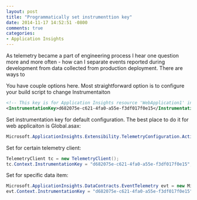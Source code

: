 ```yaml
---
layout: post
title: "Programmatically set instrumenttion key"
date: 2014-11-17 14:52:51 -0800
comments: true
categories: 
- Application Insights
---
```

As telemetry became a part of engineering process I hear one question more and more often - how can I separate events reported during development from data collected from production deployment. There are ways to 

You have couple options here. Most straightforward option is to configure your build script to change Instrumentaiton 

``` xml
<!-- This key is for Application Insights resource 'WebApplication1' in resource group 'Default-ApplicationInsights-CentralUS' -->
<InstrumentationKey>d682075e-c621-4fa0-a55e-f3df017f0e15</InstrumentationKey>
```

Set instrumentation key for default configuration. The best place to do it for web applicaiton is Global.asax:
``` csharp
Microsoft.ApplicationInsights.Extensibility.TelemetryConfiguration.Active.InstrumentationKey = "d682075e-c621-4fa0-a55e-f3df017f0e15";
```

Set for certain telemetry client:
``` csharp
TelemetryClient tc = new TelemetryClient();
tc.Context.InstrumentationKey = "d682075e-c621-4fa0-a55e-f3df017f0e15";
```

Set for specific data item:
``` csharp
Microsoft.ApplicationInsights.DataContracts.EventTelemetry evt = new Microsoft.ApplicationInsights.DataContracts.EventTelemetry();
evt.Context.InstrumentationKey = "d682075e-c621-4fa0-a55e-f3df017f0e15";
```
